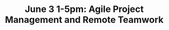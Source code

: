 ---
title: 'June 3 1-5pm: Agile Project Management and Remote Teamwork'
description:
  "Presentations from HIP partners!"
prev: /chapter12
next: null
type: chapter
id: 13
---